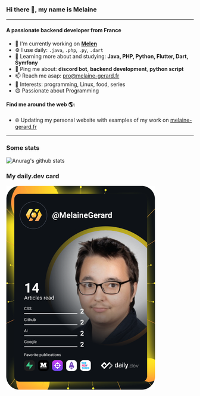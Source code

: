 ### Hi there 👋, my name is Melaine
---

#### A passionate backend developer from France


- 🏢 I'm currently working on **[Melen](https://github.com/melainegerard/melenbot-v2)**
- ⚙️ I use daily: `.java`, `.php`, `.py`, `.dart`
- 🌱 Learning more about and studying: **Java, PHP, Python, Flutter, Dart, Symfony**
- 💬 Ping me about: **discord bot**, **backend development**, **python script**
- 📫 Reach me asap: [pro@melaine-gerard.fr](mailto:pro@melaine-gerard.fr)
- 💜 Interests: programming, Linux, food, series
- 😄 Passionate about Programming

#### Find me around the web 🌎:
- 🌐 Updating my personal website with examples of my work on [melaine-gerard.fr](https://melaine-gerard.fr)

---
### Some stats

![Anurag's github stats](https://github-readme-stats.vercel.app/api?username=MelaineGerard&show_icons=true&theme=dark)


### My daily.dev card

<a href="https://app.daily.dev/MelaineGerard"><img src="https://github.com/MelaineGerard/MelaineGerard/blob/main/devcard.svg" width="400" alt="Melaine Gerard's Dev Card"/></a>
